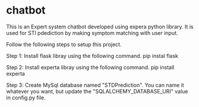 # chatbot
This is an Expert system chatbot developed using expera python library. It is used for STI pdediction by making symptom matching with user input.

Follow the following steps to setup this project.

Step 1:
	Install flask libray using the following command.
	pip instal flask

Step 2:
	Install experta libray using the following command.
	pip install experta

	

Step 3:
	Create MySql database named "STDPrediction".
	You can name it whatever you want, but update the "SQLALCHEMY_DATABASE_URI" value in config.py file.
